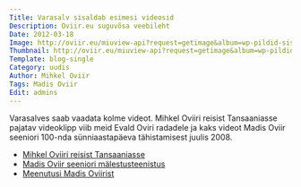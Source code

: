 ```yaml
---
Title: Varasalv sisaldab esimesi videosid
Description: Oviir.eu suguvõsa veebileht
Date: 2012-03-18
Image: http://oviir.eu/miuview-api?request=getimage&album=wp-pildid-sisusse&item=2012-03-18-uued-videod.jpg&size=600&mode=longest
Thumbnail: http://oviir.eu/miuview-api?request=getimage&album=wp-pildid-sisusse&item=2012-03-18-uued-videod.jpg&size=600&mode=square
Template: blog-single
Category: uudis
Author: Mihkel Oviir
Tags: Madis Oviir
Edit: admins
---
```


Varasalves saab vaadata kolme videot. Mihkel Oviiri reisist Tansaaniasse pajatav videoklipp viib meid Evald Oviri radadele ja kaks videot Madis Oviir seeniori 100-nda sünniaastapäeva tähistamisest juulis 2008.

* <a title="Mihkel Oviir Tansaanias" href="%base_url%/varasalv/mihkel-oviir-tansaanias">Mihkel Oviiri reisist Tansaaniasse</a>
* <a title="Madis Oviir seenior mälestusteenistus" href="%base_url%/varasalv/madis-oviir-seenior-malestusteenistus">Madis Oviir seeniori mälestusteenistus</a>
* <a title="Meenutusi Madis Oviiri seeniorist" href="%base_url%/varasalv/madis-oviir-seenior-meenutusi">Meenutusi Madis Oviirist</a>
